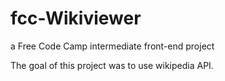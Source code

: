 # fcc-Wikiviewer
a Free Code Camp intermediate front-end project

The goal of this project was to use wikipedia API. 
